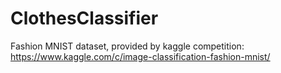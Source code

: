 # ClothesClassifier
Fashion MNIST dataset, provided by kaggle competition: https://www.kaggle.com/c/image-classification-fashion-mnist/
